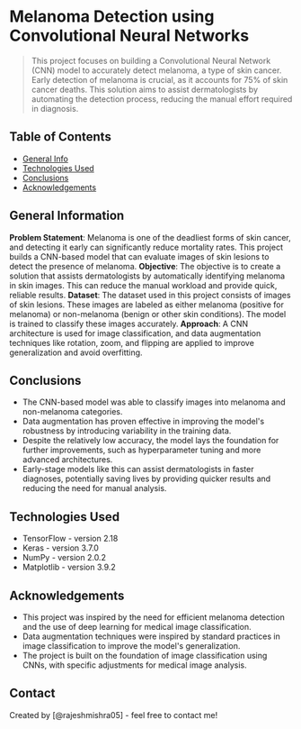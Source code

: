 # Melanoma Detection using Convolutional Neural Networks
> This project focuses on building a Convolutional Neural Network (CNN) model to accurately detect melanoma, a type of skin cancer. Early detection of melanoma is crucial, as it accounts for 75% of skin cancer deaths. This solution aims to assist dermatologists by automating the detection process, reducing the manual effort required in diagnosis.


## Table of Contents
* [General Info](#general-information)
* [Technologies Used](#technologies-used)
* [Conclusions](#conclusions)
* [Acknowledgements](#acknowledgements)

<!-- You can include any other section that is pertinent to your problem -->

## General Information
**Problem Statement**: Melanoma is one of the deadliest forms of skin cancer, and detecting it early can significantly reduce mortality rates. This project builds a CNN-based model that can evaluate images of skin lesions to detect the presence of melanoma.
**Objective**: The objective is to create a solution that assists dermatologists by automatically identifying melanoma in skin images. This can reduce the manual workload and provide quick, reliable results.
**Dataset**: The dataset used in this project consists of images of skin lesions. These images are labeled as either melanoma (positive for melanoma) or non-melanoma (benign or other skin conditions). The model is trained to classify these images accurately.
**Approach**: A CNN architecture is used for image classification, and data augmentation techniques like rotation, zoom, and flipping are applied to improve generalization and avoid overfitting.



<!-- You don't have to answer all the questions - just the ones relevant to your project. -->

## Conclusions
- The CNN-based model was able to classify images into melanoma and non-melanoma categories.
- Data augmentation has proven effective in improving the model's robustness by introducing variability in the training data.
- Despite the relatively low accuracy, the model lays the foundation for further improvements, such as hyperparameter tuning and more advanced architectures.
- Early-stage models like this can assist dermatologists in faster diagnoses, potentially saving lives by providing quicker results and reducing the need for manual analysis.


<!-- You don't have to answer all the questions - just the ones relevant to your project. -->


## Technologies Used
- TensorFlow - version 2.18
- Keras - version 3.7.0
- NumPy - version 2.0.2
- Matplotlib - version 3.9.2

<!-- As the libraries versions keep on changing, it is recommended to mention the version of library used in this project -->

## Acknowledgements
- This project was inspired by the need for efficient melanoma detection and the use of deep learning for medical image classification.
- Data augmentation techniques were inspired by standard practices in image classification to improve the model's generalization.
- The project is built on the foundation of image classification using CNNs, with specific adjustments for medical image analysis.


## Contact
Created by [@rajeshmishra05] - feel free to contact me!


<!-- Optional -->
<!-- ## License -->
<!-- This project is open source and available under the [... License](). -->

<!-- You don't have to include all sections - just the one's relevant to your project -->
